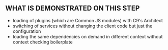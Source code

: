 WHAT IS DEMONSTRATED ON THIS STEP
---------------------------------

- loading of plugins (which are Common JS modules) with C9's Architect
- switching of services without changing the client code but just the configuration
- loading the same dependencies on demand in different context without context checking boilerplate